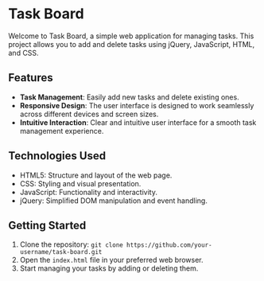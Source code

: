 # Task Board

Welcome to Task Board, a simple web application for managing tasks. This project allows you to add and delete tasks using jQuery, JavaScript, HTML, and CSS.

## Features

- **Task Management**: Easily add new tasks and delete existing ones.
- **Responsive Design**: The user interface is designed to work seamlessly across different devices and screen sizes.
- **Intuitive Interaction**: Clear and intuitive user interface for a smooth task management experience.

## Technologies Used

- HTML5: Structure and layout of the web page.
- CSS: Styling and visual presentation.
- JavaScript: Functionality and interactivity.
- jQuery: Simplified DOM manipulation and event handling.

## Getting Started

1. Clone the repository: `git clone https://github.com/your-username/task-board.git`
2. Open the `index.html` file in your preferred web browser.
3. Start managing your tasks by adding or deleting them.
